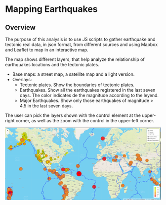 # Mapping Earthquakes

## Overview

The purpose of this analysis is to use JS scripts to gather earthquake and tectonic real data, in json format, from different sources and using Mapbox and Leaflet to map in an interactive map.

The map shows different layers, that help analyze the relationship of earthquakes locations and the tectonic plates.
- Base maps: a street map, a satellite map and a light version.
- Overlays:
    - Tectonic plates. Show the boundaries of tectonic plates.
    - Earthquakes. Show all the earthquakes registered in the last seven days. The color indicates de the magnitude according to the leyend.
    - Major Earthquakes. Show only those earthquakes of magnitude > 4.5 in the last seven days.

The user can pick the layers shown with the control element at the upper-right corner, as well as the zoom with the control in the upper-left corner. 

![Earthquakes Map](/Earthquake_Challenge/static/images/challenge.png)
